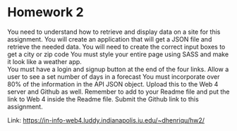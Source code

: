 # Homework 2

You need to understand how to retrieve and display data on a site for this assignment.
You will create an application that will get a JSON file and retrieve the needed data.
You will need to create the correct input boxes to get a city or zip code
You must style your entire page using SASS and make it look like a weather app.  
You must have a login and signup button at the end of the four links.
Allow a user to see a set number of days in a forecast
You must incorporate over 80% of the information in the API JSON object.
Upload this to the Web 4 server and Github as well. Remember to add to your Readme file and put the link to Web 4 inside the Readme file.
Submit the Github link to this assignment.

Link: https://in-info-web4.luddy.indianapolis.iu.edu/~dhenriqu/hw2/
